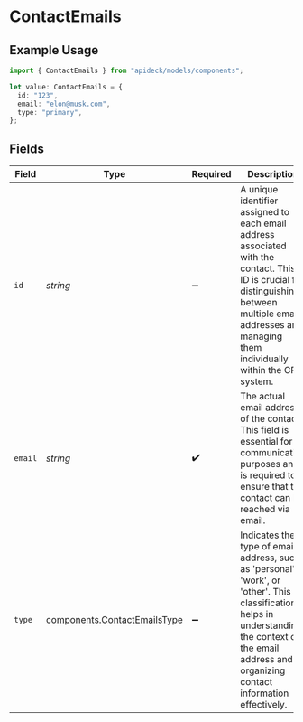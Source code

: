 # ContactEmails

## Example Usage

```typescript
import { ContactEmails } from "apideck/models/components";

let value: ContactEmails = {
  id: "123",
  email: "elon@musk.com",
  type: "primary",
};
```

## Fields

| Field                                                                                                                                                                                                        | Type                                                                                                                                                                                                         | Required                                                                                                                                                                                                     | Description                                                                                                                                                                                                  | Example                                                                                                                                                                                                      |
| ------------------------------------------------------------------------------------------------------------------------------------------------------------------------------------------------------------ | ------------------------------------------------------------------------------------------------------------------------------------------------------------------------------------------------------------ | ------------------------------------------------------------------------------------------------------------------------------------------------------------------------------------------------------------ | ------------------------------------------------------------------------------------------------------------------------------------------------------------------------------------------------------------ | ------------------------------------------------------------------------------------------------------------------------------------------------------------------------------------------------------------ |
| `id`                                                                                                                                                                                                         | *string*                                                                                                                                                                                                     | :heavy_minus_sign:                                                                                                                                                                                           | A unique identifier assigned to each email address associated with the contact. This ID is crucial for distinguishing between multiple email addresses and managing them individually within the CRM system. | 123                                                                                                                                                                                                          |
| `email`                                                                                                                                                                                                      | *string*                                                                                                                                                                                                     | :heavy_check_mark:                                                                                                                                                                                           | The actual email address of the contact. This field is essential for communication purposes and is required to ensure that the contact can be reached via email.                                             | elon@musk.com                                                                                                                                                                                                |
| `type`                                                                                                                                                                                                       | [components.ContactEmailsType](../../models/components/contactemailstype.md)                                                                                                                                 | :heavy_minus_sign:                                                                                                                                                                                           | Indicates the type of email address, such as 'personal', 'work', or 'other'. This classification helps in understanding the context of the email address and organizing contact information effectively.     | primary                                                                                                                                                                                                      |